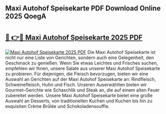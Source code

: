 ## Maxi Autohof Speisekarte PDF Download Online 2025 QoegA

# <h2><a href="http://gccgzqt.nevu.top/?p=Maxi+Autohof+Speisekarte">🔗 👉🔴 Maxi Autohof Speisekarte 2025 PDF</a></h2>

[![Maxi Autohof Speisekarte 2025 PDF](https://i.imgur.com/dBaPXMq.png)](http://gccgzqt.nevu.top/?p=Maxi+Autohof+Speisekarte)
Die Maxi Autohof Speisekarte ist nicht nur eine Liste von Gerichten, sondern auch eine Gelegenheit, den Geschmack zu genießen. Wenn Sie etwas Leichtes und Frisches suchen, empfehlen wir Ihnen, unsere Salate aus unserer Maxi Autohof Speisekarte zu probieren. Für diejenigen, die Fleisch bevorzugen, bieten wir eine Auswahl an Gerichten auf der Maxi Autohof Speisekarte an: Rindfleisch, Schweinefleisch, Huhn und Fisch. Unseren Auserwählten bieten wir Gourmet-Gerichte wie Schaschlik und Steak an, die auf einem alten Feuer zubereitet werden. Unsere Maxi Autohof Speisekarte bietet eine große Auswahl an Desserts, von traditionellen Kuchen und Kuchen bis hin zu exquisiten Crème Brûlée und Schokoladensouffle.
